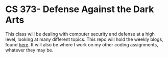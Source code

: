 # CS 373- Defense Against the Dark Arts

This class will be dealing with computer security and defense at a high level, looking at many different topics.
This repo will hold the weekly blogs, found [here](https://shephern.github.io/CS373).
It will also be where I work on my other coding assignments, whatever they may be.

